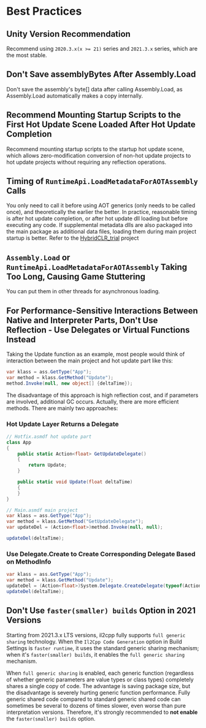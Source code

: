 # Best Practices

## Unity Version Recommendation

Recommend using `2020.3.x(x >= 21)` series and `2021.3.x` series, which are the most stable.

## Don't Save assemblyBytes After Assembly.Load

Don't save the assembly's byte[] data after calling Assembly.Load, as Assembly.Load automatically makes a copy internally.

## Recommend Mounting Startup Scripts to the First Hot Update Scene Loaded After Hot Update Completion

Recommend mounting startup scripts to the startup hot update scene, which allows zero-modification conversion of non-hot update projects to hot update projects without requiring any reflection operations.

## Timing of `RuntimeApi.LoadMetadataForAOTAssembly` Calls

You only need to call it before using AOT generics (only needs to be called once), and theoretically the earlier the better. In practice, reasonable timing is after hot update completion, or after hot update dll loading but before executing any code. If supplemental metadata dlls are also packaged into the main package as additional data files, loading them during main project startup is better. Refer to the [HybridCLR_trial](https://github.com/focus-creative-games/hybridclr_trial) project

## `Assembly.Load` or `RuntimeApi.LoadMetadataForAOTAssembly` Taking Too Long, Causing Game Stuttering

You can put them in other threads for asynchronous loading.

## For Performance-Sensitive Interactions Between Native and Interpreter Parts, Don't Use Reflection - Use Delegates or Virtual Functions Instead

Taking the Update function as an example, most people would think of interaction between the main project and hot update part like this:

```csharp
var klass = ass.GetType("App");
var method = klass.GetMethod("Update");
method.Invoke(null, new object[] {deltaTime});
```

The disadvantage of this approach is high reflection cost, and if parameters are involved, additional GC occurs. Actually, there are more efficient methods. There are mainly two approaches:

### Hot Update Layer Returns a Delegate

```csharp
// Hotfix.asmdf hot update part 
class App
{
    public static Action<float> GetUpdateDelegate()
    {
        return Update;
    }

    public static void Update(float deltaTime)
    {
    }
}

// Main.asmdf main project
var klass = ass.GetType("App");
var method = klass.GetMethod("GetUpdateDelegate");
var updateDel = (Action<float>)method.Invoke(null, null);

updateDel(deltaTime);
```

### Use Delegate.Create to Create Corresponding Delegate Based on MethodInfo

```csharp
var klass = ass.GetType("App");
var method = klass.GetMethod("Update");
updateDel = (Action<float>)System.Delegate.CreateDelegate(typeof(Action<float>), null, method);
updateDel(deltaTime);
```

## Don't Use `faster(smaller) builds` Option in 2021 Versions

Starting from 2021.3.x LTS versions, il2cpp fully supports `full generic sharing` technology. When the `Il2Cpp Code Generation` option in Build Settings is `faster runtime`, it uses the standard generic sharing mechanism; when it's `faster(smaller) builds`, it enables the `full generic sharing` mechanism.

When `full generic sharing` is enabled, each generic function (regardless of whether generic parameters are value types or class types) completely shares a single copy of code. The advantage is saving package size, but the disadvantage is severely hurting generic function performance. Fully generic shared code compared to standard generic shared code can sometimes be several to dozens of times slower, even worse than pure interpretation versions. Therefore, it's strongly recommended to **not enable** the `faster(smaller) builds` option.

